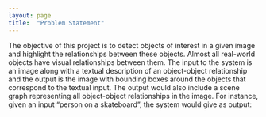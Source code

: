 ```yaml
---
layout: page
title:  "Problem Statement"
---
```


The objective of this project is to detect objects of interest in a given image and highlight the relationships between these objects. Almost all real-world objects have visual relationships between them. The input to the system is an image along with a textual description of an object-object relationship and the output is the image with bounding boxes around the objects that correspond to the textual input. The output would also include a scene graph representing all object-object relationships in the image. For instance, given an input “person on a skateboard”, the system would give as output: 
